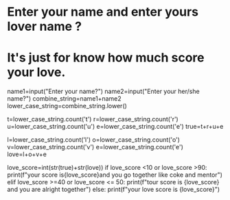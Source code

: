 # Enter your name and enter yours lover name ?
# It's just for know how much score your love.
name1=input("Enter your name?")
name2=input("Enter your her/she name?")
combine_string=name1+name2
lower_case_string=combine_string.lower()

t=lower_case_string.count('t')
r=lower_case_string.count('r')
u=lower_case_string.count('u')
e=lower_case_string.count('e')
true=t+r+u+e

l=lower_case_string.count('l')
o=lower_case_string.count('o')
v=lower_case_string.count('v')
e=lower_case_string.count('e')
love=l+o+v+e

love_score=int(str(true)+str(love))
if love_score <10 or love_score >90:
    print(f"your score is{love_score}and you go together like coke and mentor")
elif love_score >=40 or love_score <= 50:
    print(f"tour score is {love_score} and you are alright together")
else:
    print(f"your love score is {love_score}")

